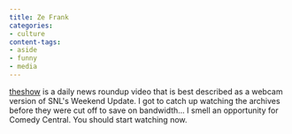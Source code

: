```yaml
---
title: Ze Frank
categories:
- culture
content-tags:
- aside
- funny
- media
---
```


[theshow][1] is a daily news roundup video that is best described as a webcam version of SNL's Weekend Update.  I got to catch up watching the archives before they were cut off to save on bandwidth... I smell an opportunity for Comedy Central.  You should start watching now.

   [1]: http://www.zefrank.com/theshow/
